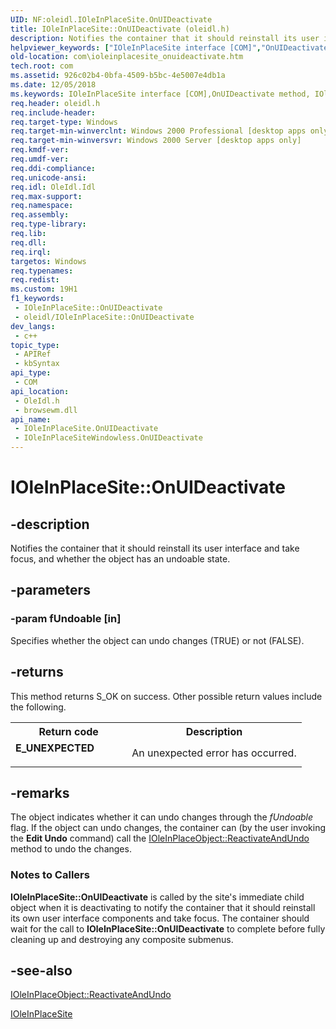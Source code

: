 ```yaml
---
UID: NF:oleidl.IOleInPlaceSite.OnUIDeactivate
title: IOleInPlaceSite::OnUIDeactivate (oleidl.h)
description: Notifies the container that it should reinstall its user interface and take focus, and whether the object has an undoable state.
helpviewer_keywords: ["IOleInPlaceSite interface [COM]","OnUIDeactivate method","IOleInPlaceSite.OnUIDeactivate","IOleInPlaceSite::OnUIDeactivate","IOleInPlaceSiteWindowless.OnUIDeactivate","OnUIDeactivate","OnUIDeactivate method [COM]","OnUIDeactivate method [COM]","IOleInPlaceSite interface","_ole_ioleinplacesite_onuideactivate","com.ioleinplacesite_onuideactivate","oleidl/IOleInPlaceSite::OnUIDeactivate"]
old-location: com\ioleinplacesite_onuideactivate.htm
tech.root: com
ms.assetid: 926c02b4-0bfa-4509-b5bc-4e5007e4db1a
ms.date: 12/05/2018
ms.keywords: IOleInPlaceSite interface [COM],OnUIDeactivate method, IOleInPlaceSite.OnUIDeactivate, IOleInPlaceSite::OnUIDeactivate, IOleInPlaceSiteWindowless.OnUIDeactivate, OnUIDeactivate, OnUIDeactivate method [COM], OnUIDeactivate method [COM],IOleInPlaceSite interface, _ole_ioleinplacesite_onuideactivate, com.ioleinplacesite_onuideactivate, oleidl/IOleInPlaceSite::OnUIDeactivate
req.header: oleidl.h
req.include-header: 
req.target-type: Windows
req.target-min-winverclnt: Windows 2000 Professional [desktop apps only]
req.target-min-winversvr: Windows 2000 Server [desktop apps only]
req.kmdf-ver: 
req.umdf-ver: 
req.ddi-compliance: 
req.unicode-ansi: 
req.idl: OleIdl.Idl
req.max-support: 
req.namespace: 
req.assembly: 
req.type-library: 
req.lib: 
req.dll: 
req.irql: 
targetos: Windows
req.typenames: 
req.redist: 
ms.custom: 19H1
f1_keywords:
 - IOleInPlaceSite::OnUIDeactivate
 - oleidl/IOleInPlaceSite::OnUIDeactivate
dev_langs:
 - c++
topic_type:
 - APIRef
 - kbSyntax
api_type:
 - COM
api_location:
 - OleIdl.h
 - browsewm.dll
api_name:
 - IOleInPlaceSite.OnUIDeactivate
 - IOleInPlaceSiteWindowless.OnUIDeactivate
---
```


# IOleInPlaceSite::OnUIDeactivate


## -description

Notifies the container that it should reinstall its user interface and take focus, and whether the object has an undoable state.

## -parameters

### -param fUndoable [in]

Specifies whether the object can undo changes (TRUE) or not (FALSE).

## -returns

This method returns S_OK on success. Other possible return values include the following.

<table>
<tr>
<th>Return code</th>
<th>Description</th>
</tr>
<tr>
<td width="40%">
<dl>
<dt><b>E_UNEXPECTED</b></dt>
</dl>
</td>
<td width="60%">
An unexpected error has occurred.

</td>
</tr>
</table>

## -remarks

The object indicates whether it can undo changes through the <i>fUndoable</i> flag. If the object can undo changes, the container can (by the user invoking the <b>Edit Undo</b> command) call the <a href="https://docs.microsoft.com/windows/desktop/api/oleidl/nf-oleidl-ioleinplaceobject-reactivateandundo">IOleInPlaceObject::ReactivateAndUndo</a> method to undo the changes.

<h3><a id="Notes_to_Callers"></a><a id="notes_to_callers"></a><a id="NOTES_TO_CALLERS"></a>Notes to Callers</h3>
<b>IOleInPlaceSite::OnUIDeactivate</b> is called by the site's immediate child object when it is deactivating to notify the container that it should reinstall its own user interface components and take focus. The container should wait for the call to <b>IOleInPlaceSite::OnUIDeactivate</b> to complete before fully cleaning up and destroying any composite submenus.

## -see-also

<a href="https://docs.microsoft.com/windows/desktop/api/oleidl/nf-oleidl-ioleinplaceobject-reactivateandundo">IOleInPlaceObject::ReactivateAndUndo</a>



<a href="https://docs.microsoft.com/windows/desktop/api/oleidl/nn-oleidl-ioleinplacesite">IOleInPlaceSite</a>

